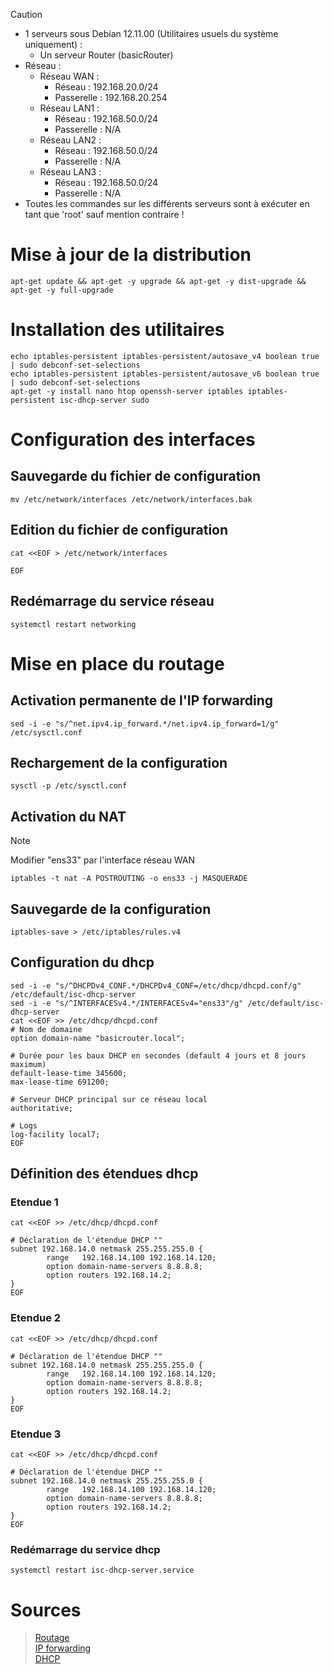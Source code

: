 > [!CAUTION]
> - 1 serveurs sous Debian 12.11.00 (Utilitaires usuels du système uniquement) :
>   - Un serveur Router (basicRouter)
> - Réseau :
>     -  Réseau WAN :
>         -  Réseau     : 192.168.20.0/24
>         -  Passerelle : 192.168.20.254
>     -  Réseau LAN1   :
>         -  Réseau     : 192.168.50.0/24
>         -  Passerelle : N/A
>      -  Réseau LAN2   :
>         -  Réseau     : 192.168.50.0/24
>         -  Passerelle : N/A
>      -  Réseau LAN3   :
>         -  Réseau     : 192.168.50.0/24
>         -  Passerelle : N/A
> - Toutes les commandes sur les différents serveurs sont à exécuter en tant que 'root' sauf mention contraire !

# Mise à jour de la distribution
```
apt-get update && apt-get -y upgrade && apt-get -y dist-upgrade && apt-get -y full-upgrade 
```

# Installation des utilitaires
```
echo iptables-persistent iptables-persistent/autosave_v4 boolean true | sudo debconf-set-selections
echo iptables-persistent iptables-persistent/autosave_v6 boolean true | sudo debconf-set-selections
apt-get -y install nano htop openssh-server iptables iptables-persistent isc-dhcp-server sudo
```

# Configuration des interfaces
## Sauvegarde du fichier de configuration
```
mv /etc/network/interfaces /etc/network/interfaces.bak
```

## Edition du fichier de configuration
```
cat <<EOF > /etc/network/interfaces

EOF
```

## Redémarrage du service réseau
```
systemctl restart networking
```

# Mise en place du routage
## Activation permanente de l'IP forwarding
```
sed -i -e "s/^net.ipv4.ip_forward.*/net.ipv4.ip_forward=1/g" /etc/sysctl.conf
```

## Rechargement de la configuration
```
sysctl -p /etc/sysctl.conf
```

## Activation du NAT
> [!Note]
> Modifier "ens33" par l'interface réseau WAN
```
iptables -t nat -A POSTROUTING -o ens33 -j MASQUERADE
```

## Sauvegarde de la configuration
```
iptables-save > /etc/iptables/rules.v4
```

## Configuration du dhcp
```
sed -i -e "s/^DHCPDv4_CONF.*/DHCPDv4_CONF=/etc/dhcp/dhcpd.conf/g" /etc/default/isc-dhcp-server
sed -i -e "s/^INTERFACESv4.*/INTERFACESv4="ens33"/g" /etc/default/isc-dhcp-server
cat <<EOF >> /etc/dhcp/dhcpd.conf
# Nom de domaine
option domain-name "basicrouter.local";

# Durée pour les baux DHCP en secondes (default 4 jours et 8 jours maximum)
default-lease-time 345600;
max-lease-time 691200;

# Serveur DHCP principal sur ce réseau local
authoritative;

# Logs
log-facility local7;
EOF
```

## Définition des étendues dhcp
### Etendue 1
```
cat <<EOF >> /etc/dhcp/dhcpd.conf

# Déclaration de l'étendue DHCP ""
subnet 192.168.14.0 netmask 255.255.255.0 {
        range   192.168.14.100 192.168.14.120;
        option domain-name-servers 8.8.8.8;
        option routers 192.168.14.2;
}
EOF
```

### Etendue 2
```
cat <<EOF >> /etc/dhcp/dhcpd.conf

# Déclaration de l'étendue DHCP ""
subnet 192.168.14.0 netmask 255.255.255.0 {
        range   192.168.14.100 192.168.14.120;
        option domain-name-servers 8.8.8.8;
        option routers 192.168.14.2;
}
EOF
```

### Etendue 3
```
cat <<EOF >> /etc/dhcp/dhcpd.conf

# Déclaration de l'étendue DHCP ""
subnet 192.168.14.0 netmask 255.255.255.0 {
        range   192.168.14.100 192.168.14.120;
        option domain-name-servers 8.8.8.8;
        option routers 192.168.14.2;
}
EOF
```

### Redémarrage du service dhcp
```
systemctl restart isc-dhcp-server.service
```

# Sources 
> [Routage](https://alexbacher.fr/unixlinux/routagedeb/)  
> [IP forwarding](https://www.it-connect.fr/activer-lip-forwarding-sous-linux-ipv4ipv6/)  
> [DHCP](https://www.it-connect.fr/serveur-dhcp-sous-linux/)  
